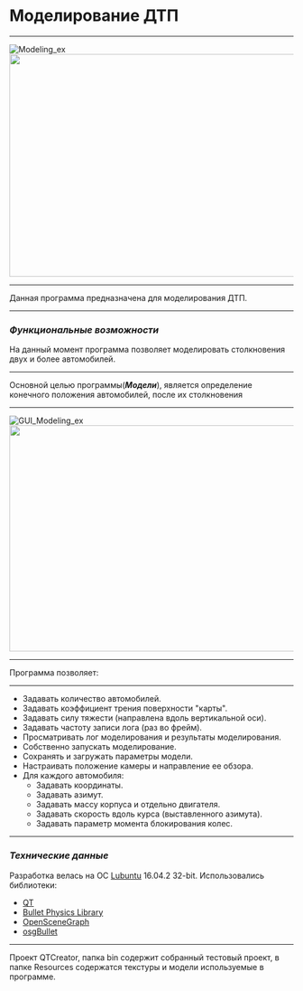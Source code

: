 # **Моделирование ДТП**
************
![Modeling_ex](https://3.downloader.disk.yandex.ru/preview/53c7124a9d241a7517f7ffc717f8affc623f2913e0455b09a8c40a373baaa67a/inf/e4yAmOpUdHfB_SQ08sGywY6RWpBdZTZ538chB57HiojmzNZ1ROP0K3sr0xEAeVKnbrwmFRqKUy-2uwGVyXgDlQ%3D%3D?uid=0&filename=1.png&disposition=inline&hash=&limit=0&content_type=image%2Fpng&tknv=v2&size=1165x786)
<img src="https://s57e.storage.yandex.net/rdisk/048a824c48b39583c4369da7c382ac77b2af3f2bd5ccb8be0264061be28c06c5/59a33c61/e4yAmOpUdHfB_SQ08sGywfY4bBIBtpJIL-4NOvkN7ThG3g5CevMQqhmV6GOWzH4qoaoxdTOMDl2nUWlj9J_DXw==?uid=227757636&filename=3.gif&disposition=inline&hash=&limit=0&content_type=image%2Fgif&fsize=3305161&hid=5c988b672102110b8b9fd5c9f9185837&media_type=image&tknv=v2&etag=55552f167e163ea9a0d5ccd8da1b9650&rtoken=MNXUS8GgRcy0&force_default=yes&ycrid=na-cf6b5f2fff52028a2a2f5a933b909bae-downloader15e&ts=557c3080f1a40&s=b90aa393ec76f58cf0024c2a473be297a3b477845736e21b052009e930ffc81a&pb=U2FsdGVkX19gCo-gpCYBbkA0If_vNdEtCFDfUxesxPNvwUMb2MkQIgoCbqmo34xwgJmbovxwG3gdz_Q1_R3D-APPxV4xFQQNKQ8ZhTOI058=" width="510" height="394"/>
*************
Данная программа предназначена для моделирования ДТП.
*********
### ***Функциональные возможности***

На данный момент программа позволяет моделировать столкновения двух и более автомобилей.
**********
Основной целью программы(***Модели***), является определение конечного положения автомобилей, после их столкновения
*********
![GUI_Modeling_ex](https://1.downloader.disk.yandex.ru/preview/1045ae80d56a9f9bd9cf463c736f5bc3bcb28205622cc25a0a15ed0234e66876/inf/e4yAmOpUdHfB_SQ08sGywc2CX730zv9CQXkRoEITuVEArzK1wcC9_jHBXemtSpedCCtJY9au3z_E3VcYBkHDEw%3D%3D?uid=0&filename=2.png&disposition=inline&hash=&limit=0&content_type=image%2Fpng&tknv=v2&size=1165x786)
<img src="https://s61h.storage.yandex.net/rdisk/561024c6e8986c7fb0bb89494bd3017d029e60117f27f591f241b6113adfe9c1/59a33c9a/e4yAmOpUdHfB_SQ08sGywXw9MGz52L5W1fUTXNk7tL4uXwXCCpovvzP4aqdVfawyG8NLoD_M6O_ble7u0IqAiA==?uid=227757636&filename=testCrash.gif&disposition=inline&hash=&limit=0&content_type=image%2Fgif&fsize=4200013&hid=d3f9038fcd59546809e8438118c3959b&media_type=image&tknv=v2&etag=434588a9932383579abd10c258d34f8d&rtoken=AT79qphy4tJz&force_default=yes&ycrid=na-b465473c61665c6f4a224146279d7482-downloader16e&ts=557c30b74da80&s=8d483859c20fb2c22b88ac3cc3bf20c751224a4b60890e6124eff0498e3e1122&pb=U2FsdGVkX19zhonQCpr_zYYzeqiAshQVkIrstqYN3XaeZQt7ozXoFAqGMhkvOnBWe6_RcoWn6YrL7Jxhcnt-PRey34EBt3iaQBRmAyRqqOs=" width="1165" height="400" align="center"/>

*********
Программа позволяет: 
********
+ Задавать количество автомобилей.
+ Задавать коэффициент трения поверхности "карты".
+ Задавать силу тяжести (направлена вдоль вертикальной оси).
+ Задавать частоту записи лога (раз во фрейм).
+ Просматривать лог моделирования и результаты моделирования.
+ Собственно запускать моделирование.
+ Сохранять и загружать параметры модели.
+ Настраивать положение камеры и направление ее обзора.
+ Для каждого автомобиля:
  + Задавать координаты.
  + Задавать азимут.
  + Задавать массу корпуса и отдельно двигателя.
  + Задавать скорость вдоль курса (выставленного азимута).
  + Задавать параметр момента блокирования колес.
********
### ***Технические данные***
Разработка велась на ОС [Lubuntu](http://lubuntu.me) 16.04.2 32-bit. 
Использовались библиотеки:
* [QT](https://www.qt.io/ru/)
* [Bullet Physics Library](http://bulletphysics.org/wordpress/)
* [OpenSceneGraph](http://www.openscenegraph.org/)
* [osgBullet](http://osgbullet.vesuite.org/)
*********
Проект QTCreator, папка bin содержит собранный тестовый проект, в папке Resources содержатся текстуры и модели используемые в программе.

